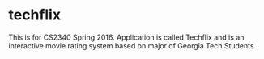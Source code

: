 # techflix

This is for CS2340 Spring 2016. Application is called Techflix and is an interactive movie rating system based on major of Georgia Tech Students.
